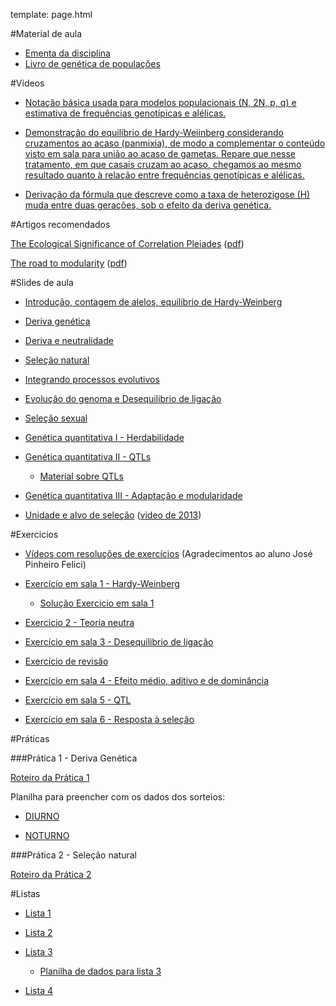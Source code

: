 template: page.html

#Material de aula

- [Ementa da disciplina](/bio208/static/pdfs/ementa.pdf)
- [Livro de genética de populações](/bio208/static/pdfs/livro_paulo_otto.pdf)
<!--- [Capítulo Templeton - Unidade e Alvo de seleção](/bio208/static/pdfs/artigos/3_ProvEnv_13_templeton_RB.pdf)-->

#Vídeos

- [Notação básica usada para modelos populacionais (N, 2N, p, q) e estimativa de frequências genotípicas e alélicas.](https://drive.google.com/open?id=0B0cMRcvHJszGUWV2SFV0VUxqSnc)

- [Demonstração do equilíbrio de Hardy-Weiinberg considerando cruzamentos ao acaso (panmixia), de modo a complementar o conteúdo visto em sala para união ao acaso de gametas. Repare que nesse tratamento, em que casais cruzam ao acaso, chegamos ao mesmo resultado quanto à relação entre frequências genotípicas e alélicas. ](https://drive.google.com/open?id=0B0cMRcvHJszGeHFTR1VHbXNPZm8)

- [Derivação da fórmula que descreve como a taxa de heterozigose (H) muda entre duas gerações, sob o efeito da deriva genética.](https://drive.google.com/open?id=0B0cMRcvHJszGRWd2SDQ0TjBUWk0)

#Artigos recomendados

[The Ecological Significance of Correlation Pleiades](http://www.jstor.org/stable/2405824)  ([pdf](/bio208/static/pdfs/artigos/Berg-1960.pdf))

[The road to modularity](http://www.nature.com/nrg/journal/v9/n12/abs/nrg2267.html) ([pdf](/bio208/static/pdfs/artigos/Wagner_etal-2007.pdf))
<!--- [Systematic Generalization, Historical Fate, and the Species Problem](http://sysbio.oxfordjournals.org/content/42/3/231.abstract) ([pdf](/bio208/static/pdfs/artigos/OHara-1993.pdf))-->
<!--- [Texto sobre conceito de espécie](/bio208/static/pdfs/artigos/Conceito_especie-Marroig-2008.pdf)-->

#Slides de aula

- [Introdução, contagem de alelos, equilibrio de Hardy-Weinberg](/bio208/static/pdfs/2016/aulas/aula1_hwp_2016.pdf)

- [Deriva genética](/bio208/static/pdfs/2016/aulas/aula2_deriva_2016.pdf)

- [Deriva e neutralidade](/bio208/static/pdfs/2016/aulas/aula3_deriva_neutralidade_2016.pdf)

- [Seleção natural](/bio208/static/pdfs/2016/aulas/aula4_selecao_2016.pdf)

- [Integrando processos evolutivos](/bio208/static/pdfs/2016/aulas/aula5_integrando_2016.pdf)

<!--- ([video](http://iptv.usp.br/portal/video.action?idItem=24406) -->
- [Evolução do genoma e Desequilibrio de ligação](/bio208/static/pdfs/2016/aulas/aula6_ld.pdf)
<!--[Evolução do genôma](/bio208/static/pdfs/2016/aulas/.pdf)-->

- [Seleção sexual](/bio208/static/pdfs/2016/aulas/aula7_selsexual.pdf)

- [Genética quantitativa I - Herdabilidade](/bio208/static/pdfs/2016/aulas/aula8_herdabilidade.pdf)

- [Genética quantitativa II - QTLs](/bio208/static/pdfs/2016/aulas/aula9_qtl.pdf)
	- [Material sobre QTLs](http://www.ib.usp.br/evolucao/QTL/)

- [Genética quantitativa III - Adaptação e modularidade](/bio208/static/pdfs/2016/aulas/aula10_modularidade-e-adaptacao.pdf)

- [Unidade e alvo de seleção](/bio208/static/pdfs/2016/aulas/aula11_unidades-de-selecao.pdf) ([video de 2013](https://www.youtube.com/watch?v=T_dOhTe-RYQ))

<!--[Conceito de espécie](/bio208/static/pdfs/2016/aulas/.pdf)-->

<!--- [Especiação](/bio208/static/pdfs/aulas2014/especiacao_2014.pdf)-->

<!--[Coevolução e macroevolução](/bio208/static/pdfs/2016/aulas/.pdf) ([video 2013](https://www.youtube.com/watch?v=p3kaFDX1GaM))-->

<!--[Evolução e Desenvolvimento](/bio208/static/pdfs/2016/aulas/.pdf) ([video 2013 + conceito de espécie](https://www.youtube.com/watch?v=wkAEd4FgiYw))-->

#Exercicios

- [Vídeos com resoluções de exercícios](https://www.youtube.com/channel/UCIIQXj93tvq-cM-9zwCVkCQ) (Agradecimentos ao aluno José Pinheiro Felici)

- [Exercício em sala 1 - Hardy-Weinberg](/bio208/static/pdfs/2016/exercicios/ex_sala_1.pdf)

	- [Solução Exercicio em sala 1](/bio208/static/pdfs/2016/exercicios/ex_sala_1_solucao.pdf)


<!--- [Exercicio 1 - Contagem de alelos e equilibrio Hardy-Weinberg](/bio208/static/pdfs/2016/exercicios/exercicio1.pdf)-->
<!--- [Solução Exercicio 1](/bio208/static/pdfs/2016/exercicios/Sol-exercicio1.pdf)-->

- [Exercicio 2 - Teoria neutra](/bio208/static/pdfs/2016/exercicios/ex_sala_2.pdf)
<!--- [Solução Exercicio 2](/bio208/static/pdfs/2016/exercicios/Sol-exercicio2.pdf)-->

- [Exercício em sala 3 - Desequilibrio de ligação](/bio208/static/pdfs/2016/exercicios/ex_sala_3.pdf)
<!--- [Solução Exercicio 3](/bio208/static/pdfs/2016/exercicios/Sol-exercicio3.pdf)-->

- [Exercício de revisão](/bio208/static/pdfs/2016/exercicios/ex_revisao.html)
<!--- [Exercicio 4 - Herdabilidade](/bio208/static/pdfs/2016/exercicios/exercicio4.pdf)-->
<!--- [Solução Exercicio 4](/bio208/static/pdfs/2016/exercicios/Sol-exercicio4.pdf)-->

- [Exercício em sala 4 - Efeito médio, aditivo e de dominância](https://diogro.github.io/exGenQuant/quant_gen_1.html)

- [Exercício em sala 5 - QTL](/bio208/static/pdfs/2016/exercicios/ex_sala_5.pdf)

- [Exercício em sala 6 - Resposta à seleção](/bio208/static/pdfs/2016/exercicios/ex_sala_6.pdf)


#Práticas

###Prática 1 - Deriva Genética

[Roteiro da Prática 1](/bio208/static/pdfs/2016/roteiros/pratica1.pdf)

Planilha para preencher com os dados dos sorteios:

- [DIURNO](https://docs.google.com/spreadsheets/d/1VBsJRUMiE6ncKurRlNU4bX19XKAgU-VgEsaClZOzaWM/edit?usp=sharing)

- [NOTURNO](https://docs.google.com/spreadsheets/d/1YpU85ekvxiPpQm9V3zSxZHSgUSs11VEyEyNmtGkw6Xc/edit?usp=sharing)

###Prática 2 - Seleção natural

[Roteiro da Prática 2](/bio208/static/pdfs/2016/roteiros/pratica2.pdf)

<!--##Prática 3 - Seleção natural e deriva-->

<!--- [Roteiro prática 3](/bio208/static/pdfs/2016/listas/2014-roteiro-pratica3.pdf)-->
<!--- Planilhas prática 3 :-->

<!--- [Diurno](https://docs.google.com/spreadsheets/d/1xFXMwo76CAUCUe8ozyXeIliKd1TGkcc8eJ11mjQt0BA)-->
<!--- [Noturno](https://docs.google.com/spreadsheets/d/1eOEO5_rTXby6lbp0NSWk0OhCsZQ3bTmPo-Xk14dAO_8)-->

<!--###Prática 3 - Genética Quantitativa-->

<!--- [Diurno](https://docs.google.com/spreadsheets/d/1go16jkiaENbKI1MSzpjzRohHX4FGks2NWN2cfHHhiVQ/edit#gid=0)-->
<!--- [Noturno](https://docs.google.com/spreadsheets/d/1H9XIt3sXWEiYAj-ubvVJ-yaWcwvpo0T-0f17mWmr_KU/edit#gid=0)-->

#Listas

- [Lista 1](/bio208/static/pdfs/2016/listas/lista1.pdf)

- [Lista 2](/bio208/static/pdfs/2016/listas/lista2.pdf)

- [Lista 3](/bio208/static/pdfs/2016/listas/lista3.pdf)

	- [Planilha de dados para lista 3](https://docs.google.com/spreadsheets/d/1SJkHjMFAXlqk4COxJU3janyqPfen208d6AzLiKuJMp4/edit?usp=sharing)

- [Lista 4](/bio208/static/pdfs/2016/listas/lista4.pdf)
<!--- [gabarito](/bio208/static/pdfs/2016/listas/lista4_gabarito.pdf)-->

<!--- [Planilha de dados para lista 4](/bio208/static/pdfs/2016/listas/planilha_lista4.xlsx)-->
<!--- [Tutorial de regressão linear para calculo da herdabilidade](/bio208/static/pdfs/2016/listas/Tutorial_RL.pdf)-->

 <!--[Lista 5](/bio208/static/pdfs/2016/listas/lista5.pdf)-->
<!--- [gabarito](/bio208/static/pdfs/2016/listas/lista5_gabarito.pdf)-->

